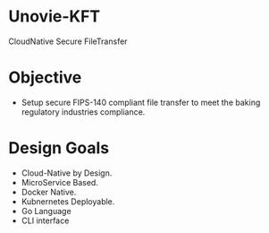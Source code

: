 # Unovie-KFT
CloudNative Secure FileTransfer

# Objective 

* Setup secure FIPS-140 compliant file transfer to meet the baking regulatory industries compliance.

# Design Goals
 * Cloud-Native by Design.
 * MicroService Based.
 * Docker Native.
 * Kubnernetes Deployable.
 * Go Language
 * CLI interface

